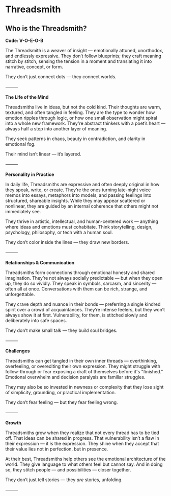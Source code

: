 # Threadsmith
## Who is the Threadsmith?
**Code: V-O-E-O-B**

The Threadsmith is a weaver of insight — emotionally attuned, unorthodox, and endlessly expressive. They don’t follow blueprints; they craft meaning stitch by stitch, sensing the tension in a moment and translating it into narrative, concept, or form.

They don’t just connect dots — they connect worlds.

⸻

**The Life of the Mind**

Threadsmiths live in ideas, but not the cold kind. Their thoughts are warm, textured, and often tangled in feeling. They are the type to wonder how emotion ripples through logic, or how one small observation might spiral into a whole new framework. They're abstract thinkers with a poet’s heart — always half a step into another layer of meaning.

They seek patterns in chaos, beauty in contradiction, and clarity in emotional fog.

Their mind isn’t linear — it’s layered.

⸻

**Personality in Practice**

In daily life, Threadsmiths are expressive and often deeply original in how they speak, write, or create. They’re the ones turning late-night voice memos into essays, metaphors into models, and passing feelings into structured, shareable insights. While they may appear scattered or nonlinear, they are guided by an internal coherence that others might not immediately see.

They thrive in artistic, intellectual, and human-centered work — anything where ideas and emotions must cohabitate. Think storytelling, design, psychology, philosophy, or tech with a human soul.

They don’t color inside the lines — they draw new borders.

⸻

**Relationships & Communication**

Threadsmiths form connections through emotional honesty and shared imagination. They’re not always socially predictable — but when they open up, they do so vividly. They speak in symbols, sarcasm, and sincerity — often all at once. Conversations with them can be rich, strange, and unforgettable.

They crave depth and nuance in their bonds — preferring a single kindred spirit over a crowd of acquaintances. They’re intense feelers, but they won’t always show it at first. Vulnerability, for them, is stitched slowly and deliberately into safe spaces.

They don’t make small talk — they build soul bridges.

⸻

**Challenges**

Threadsmiths can get tangled in their own inner threads — overthinking, overfeeling, or overediting their own expression. They might struggle with follow-through or fear exposing a draft of themselves before it's "finished." Emotional overwhelm and decision paralysis are familiar struggles.

They may also be so invested in newness or complexity that they lose sight of simplicity, grounding, or practical implementation.

They don’t fear feeling — but they fear feeling wrong.

⸻

**Growth**

Threadsmiths grow when they realize that not every thread has to be tied off. That ideas can be shared in progress. That vulnerability isn’t a flaw in their expression — it *is* the expression. They shine when they accept that their value lies not in perfection, but in presence.

At their best, Threadsmiths help others see the emotional architecture of the world. They give language to what others feel but cannot say. And in doing so, they stitch people — and possibilities — closer together.

They don’t just tell stories — they *are* stories, unfolding.

⸻
